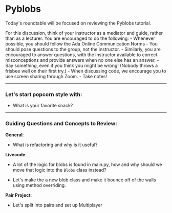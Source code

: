 # Pyblobs

Today's roundtable will be focused on reviewing the Pyblobs tutorial.

For this discussion, think of your instructor as a mediator and guide, rather than as a lecturer. You are encouraged to do the following:
    - Whenever possible, you should follow the Ada Online Communication Norms 
    - You should pose questions to the group, not the instructor.
    - Similarly, you are encouraged to answer questions, with the instructor available to correct misconceptions and provide answers when no one else has an answer.
    - Say something, even if you think you might be wrong! (Nobody throws a frisbee well on their first try.)
    - When discussing code, we encourage you to use screen sharing through Zoom.
    - Take notes!

---

### Let's start popcorn style with:
* What is your favorite snack?

---

### Guiding Questions and Concepts to Review:

**General**:

- What is refactoring and why is it useful?

**Livecode**: 

- A lot of the logic for blobs is found in main.py, how and why should we move that logic into the `Blobs` class instead?

- Let's make the a new blob class and make it bounce off of the walls using method overriding.

**Pair Project**:

- Let's split into pairs and set up Multiplayer 






